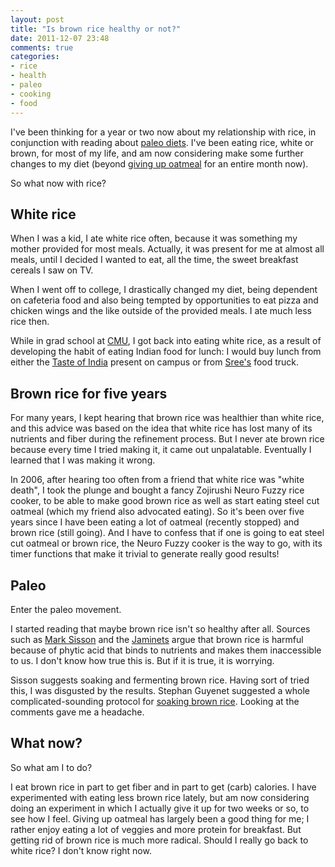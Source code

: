 ```yaml
---
layout: post
title: "Is brown rice healthy or not?"
date: 2011-12-07 23:48
comments: true
categories:
- rice
- health
- paleo
- cooking
- food
---
```

I've been thinking for a year or two now about my relationship with rice, in conjunction with reading about [paleo diets](/blog/2011/10/23/paleo-diet-experimentation/). I've been eating rice, white or brown, for most of my life, and am now considering make some further changes to my diet (beyond [giving up oatmeal](/blog/2011/11/03/one-of-these-breakfasts-is-not-paleo/) for an entire month now).

So what now with rice?

<!--more-->

## White rice

When I was a kid, I ate white rice often, because it was something my mother provided for most meals. Actually, it was present for me at almost all meals, until I decided I wanted to eat, all the time, the sweet breakfast cereals I saw on TV.

When I went off to college, I drastically changed my diet, being dependent on cafeteria food and also being tempted by opportunities to eat pizza and chicken wings and the like outside of the provided meals. I ate much less rice then.

While in grad school at [CMU](http://www.cmu.edu/), I got back into eating white rice, as a result of developing the habit of eating Indian food for lunch: I would buy lunch from either the [Taste of India](http://www.tasteofindiapittsburgh.com/) present on campus or from [Sree's](http://www.srees.com/) food truck.

## Brown rice for five years

For many years, I kept hearing that brown rice was healthier than white rice, and this advice was based on the idea that white rice has lost many of its nutrients and fiber during the refinement process. But I never ate brown rice because every time I tried making it, it came out unpalatable. Eventually I learned that I was making it wrong.

In 2006, after hearing too often from a friend that white rice was "white death", I took the plunge and bought a fancy Zojirushi Neuro Fuzzy rice cooker, to be able to make good brown rice as well as start eating steel cut oatmeal (which my friend also advocated eating). So it's been over five years since I have been eating a lot of oatmeal (recently stopped) and brown rice (still going). And I have to confess that if one is going to eat steel cut oatmeal or brown rice, the Neuro Fuzzy cooker is the way to go, with its timer functions that make it trivial to generate really good results!

## Paleo

Enter the paleo movement.

I started reading that maybe brown rice isn't so healthy after all.  Sources such as [Mark Sisson](http://www.marksdailyapple.com/is-rice-unhealthy/) and the [Jaminets](http://perfecthealthdiet.com/) argue that brown rice is harmful because of phytic acid that binds to nutrients and makes them inaccessible to us. I don't know how true this is. But if it is true, it is worrying.

Sisson suggests soaking and fermenting brown rice. Having sort of tried this, I was disgusted by the results. Stephan Guyenet suggested a whole complicated-sounding protocol for [soaking brown rice](http://wholehealthsource.blogspot.com/2009/04/new-way-to-soak-brown-rice.html). Looking at the comments gave me a headache.

## What now?

So what am I to do?

I eat brown rice in part to get fiber and in part to get (carb) calories. I have experimented with eating less brown rice lately, but am now considering doing an experiment in which I actually give it up for two weeks or so, to see how I feel. Giving up oatmeal has largely been a good thing for me; I rather enjoy eating a lot of veggies and more protein for breakfast. But getting rid of brown rice is much more radical.  Should I really go back to white rice?  I don't know right now.
